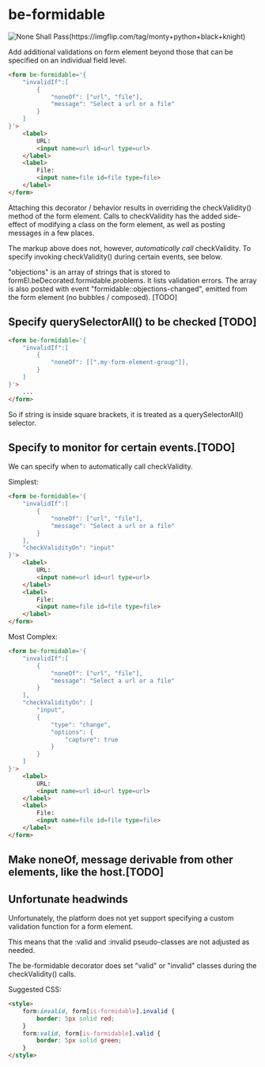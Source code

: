 # be-formidable

![None Shall Pass(https://imgflip.com/tag/monty+python+black+knight)](https://i.imgflip.com/2mj99q.jpg)

Add additional validations on form element beyond those that can be specified on an individual field level.

```html
<form be-formidable='{
    "invalidIf":[
        {
            "noneOf": ["url", "file"],
            "message": "Select a url or a file"
        }
    ]
}'>
    <label>
        URL:
        <input name=url id=url type=url>
    </label>
    <label>
        File:
        <input name=file id=file type=file>
    </label>
</form>
```

Attaching this decorator / behavior results in overriding the checkValidity() method of the form element.  Calls to checkValidity has the added side-effect of modifying a class on the form element, as well as posting messages in a few places.

The markup above does not, however, *automatically call* checkValidity.  To specify invoking checkValidity() during certain events, see below.

"objections" is an array of strings that is stored to formEl.beDecorated.formidable.problems.  It lists validation errors.  The array is also posted with event "formidable::objections-changed", emitted from the form element (no bubbles / composed). [TODO]

## Specify querySelectorAll() to be checked [TODO]

```html
<form be-formidable='{
    "invalidIf":[
        {
            "noneOf": [[".my-form-element-group"]],
        }
    ]
}'>
    ...
</form>
```

So if string is inside square brackets, it is treated as a querySelectorAll() selector.  

## Specify to monitor for certain events.[TODO]

We can specify when to automatically call checkValidity.

Simplest:

```html
<form be-formidable='{
    "invalidIf":[
        {
            "noneOf": ["url", "file"],
            "message": "Select a url or a file"
        }
    ],
    "checkValidityOn": "input"
}'>
    <label>
        URL:
        <input name=url id=url type=url>
    </label>
    <label>
        File:
        <input name=file id=file type=file>
    </label>
</form>
```

Most Complex:

```html
<form be-formidable='{
    "invalidIf":[
        {
            "noneOf": ["url", "file"],
            "message": "Select a url or a file"
        }
    ],
    "checkValidityOn": [
        "input", 
        {
            "type": "change",
            "options": {
                "capture": true
            }
        }
    ]
}'>
    <label>
        URL:
        <input name=url id=url type=url>
    </label>
    <label>
        File:
        <input name=file id=file type=file>
    </label>
</form>
```

## Make noneOf, message derivable from other elements, like the host.[TODO]

## Unfortunate headwinds

Unfortunately, the platform does not yet support specifying a custom validation function for a form element.

This means that the :valid and :invalid pseudo-classes are not adjusted as needed.

The be-formidable decorator does set "valid" or "invalid" classes during the checkValidity() calls.

Suggested CSS:

```html
<style>
    form:invalid, form[is-formidable].invalid {
        border: 5px solid red;
    }
    form:valid, form[is-formidable].valid {
        border: 5px solid green;
    }
</style>
```